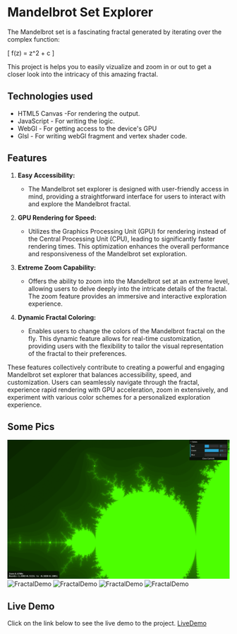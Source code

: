 # Mandelbrot Set Explorer

The Mandelbrot set is a fascinating fractal generated by iterating over the complex function:

\[ f(z) = z^2 + c \]

This project is helps you to easily vizualize and zoom in or out to get a closer look into the intricacy of this amazing fractal.

## Technologies used

- HTML5 Canvas -For rendering the output.
- JavaScript - For writing the logic.
- WebGl - For getting access to the device's GPU
- Glsl - For writing webGl fragment and vertex shader code.

## Features

1. **Easy Accessibility:**

   - The Mandelbrot set explorer is designed with user-friendly access in mind, providing a straightforward interface for users to interact with and explore the Mandelbrot fractal.

2. **GPU Rendering for Speed:**

   - Utilizes the Graphics Processing Unit (GPU) for rendering instead of the Central Processing Unit (CPU), leading to significantly faster rendering times. This optimization enhances the overall performance and responsiveness of the Mandelbrot set exploration.

3. **Extreme Zoom Capability:**

   - Offers the ability to zoom into the Mandelbrot set at an extreme level, allowing users to delve deeply into the intricate details of the fractal. The zoom feature provides an immersive and interactive exploration experience.

4. **Dynamic Fractal Coloring:**
   - Enables users to change the colors of the Mandelbrot fractal on the fly. This dynamic feature allows for real-time customization, providing users with the flexibility to tailor the visual representation of the fractal to their preferences.

These features collectively contribute to creating a powerful and engaging Mandelbrot set explorer that balances accessibility, speed, and customization. Users can seamlessly navigate through the fractal, experience rapid rendering with GPU acceleration, zoom in extensively, and experiment with various color schemes for a personalized exploration experience.

## Some Pics

![FractalDemo](https://github.com/Himanshu12102004/mandelbrotExplorer/blob/main/gitHubDemoImages/fractalDeo.png)
![FractalDemo](https://github.com/Himanshu12102004/mandelbrotExplorer/gitHubDemoImages/zoomedin.png)
![FractalDemo](https://github.com/Himanshu12102004/mandelbrotExplorer/gitHubDemoImages/fullZoom.png)
![FractalDemo](https://github.com/Himanshu12102004/mandelbrotExplorer/gitHubDemoImages/lessZoom.png)
![FractalDemo](https://github.com/Himanshu12102004/mandelbrotExplorer/gitHubDemoImages/fractalDeo.png)

## Live Demo

Click on the link below to see the live demo to the project.
[LiveDemo](https://mandelbrot-explorer.netlify.app/)
